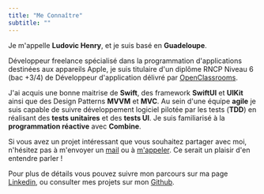 ```yaml
---
title: "Me Connaître"
subtitle: ""
---
```


<div class="container grid">
  <span class="section__title h2">
    Je m'appelle <b class='main-color'>Ludovic Henry</b>, et je suis basé en <b class='main-color'>Guadeloupe</b>.
  </span>
  <p>
    Développeur freelance spécialisé dans la programmation d'applications destinées aux appareils Apple, je suis titulaire d'un diplôme RNCP Niveau 6 (bac +3/4) de Développeur d'application délivré par <a class='main-color' href="https://openclassrooms.com/fr/paths/528-developpeur-dapplication-ios" rel="noopener noreferrer" target="_blank">OpenClassrooms</a>.
  </p>
  <p>
    J'ai acquis une bonne maitrise de <b class='main-color'>Swift</b>, des framework <b class='main-color'>SwiftUI</b> et <b class='main-color'>UIKit</b> ainsi que des Design Patterns <b class='main-color'>MVVM</b> et <b class='main-color'>MVC</b>. Au sein d'une équipe <b class='main-color'>agile</b> je suis capable de suivre développement logiciel pilotée par les tests (<b class='main-color'>TDD</b>) en réalisant des  <b class='main-color'>tests unitaires</b> et des <b class='main-color'>tests UI</b>. Je suis familiarisé à la <b class='main-color'>programmation réactive</b> avec <b class='main-color'>Combine</b>.
  </p>
  
  <p>
    Si vous avez un projet intéressant que vous souhaitez partager avec moi, n'hésitez pas à m'envoyer un <a class='main-color' href="/contact/" rel="noopener noreferrer" target="_blank">mail</a> ou à <a class='main-color' href="/contact/" rel="noopener noreferrer" target="_blank">m'appeler</a>. Ce serait un plaisir d'en entendre parler !
  </p>
  <p>
    Pour plus de détails vous pouvez suivre mon parcours sur ma page
    <a class='main-color' href="https://www.linkedin.com/in/hludovic/" rel="noopener noreferrer" target="_blank">Linkedin</a>, ou consulter mes projets sur mon <a class='main-color' href="https://github.com/hludovic/" rel="noopener noreferrer" target="_blank">Github</a>. 
  </p>
</div>